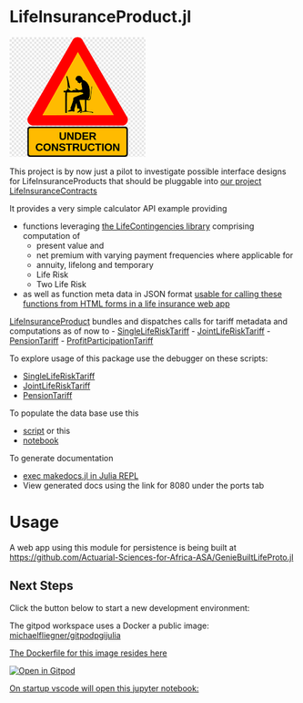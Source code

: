 # LifeInsuranceProduct.jl

![Beware, Work In Progress](docs/src/assets/wip.png)

This project is by now just a pilot to investigate possible interface designs for
LifeInsuranceProducts that should be pluggable into [our project LifeInsuranceContracts](https://github.com/Actuarial-Sciences-for-Africa-ASA/LifeInsuranceContracts.jl) 


It provides a very simple calculator API example providing 
- functions leveraging [the LifeContingencies library](https://github.com/JuliaActuary/LifeContingencies.jl)
comprising computation of
    - present value and 
    - net premium with varying payment frequencies where applicable for
    - annuity, lifelong and temporary
    - Life Risk 
    - Two Life Risk
- as well as function meta data in JSON format [usable for calling these functions from HTML forms in a life insurance web app](https://github.com/Actuarial-Sciences-for-Africa-ASA/GenieBuiltLifeProto)

[LifeInsuranceProduct](src/LifeInsuranceProduct.jl) bundles and dispatches calls for tariff metadata and computations as of now to
    - [SingleLifeRiskTariff](src/SingleLifeRiskTariff.jl)
    - [JointLifeRiskTariff](src/JointLifeRiskTariff.jl)
    - [PensionTariff](src/PensionTariff.jl)
    - [ProfitParticipationTariff](src/ProfitParticipationTariff.jl)

To explore usage of this package
use the debugger on these scripts:
  - [SingleLifeRiskTariff](debugcalcSLR.jl)
  - [JointLifeRiskTariff](debugcalcSLR.jl)
  - [PensionTariff](debugcalcPEN.jl)

To populate the data base use this 
 - [script](testAPI.jl) or this
 - [notebook](testAPI.ipynb) 
  
To generate documentation 
- [exec makedocs.jl in Julia REPL](makedocs.jl)
- View generated docs using the link for 8080 under the ports tab 

# Usage
A web app using this module for persistence is being built at https://github.com/Actuarial-Sciences-for-Africa-ASA/GenieBuiltLifeProto.jl

## Next Steps

Click the button below to start a new development environment:

The gitpod workspace uses a Docker a public image: [michaelfliegner/gitpodpgijulia](https://hub.docker.com/repository/docker/michaelfliegner/gitpodpgijulia/general)

[The Dockerfile for this image resides here](https://github.com/Actuarial-Sciences-for-Africa-ASA/gitpod-pg-ijulia-Dockerfile)

[![Open in Gitpod](https://gitpod.io/button/open-in-gitpod.svg)](https://gitpod.io/?autostart=true#https://github.com/Actuarial-Sciences-for-Africa-ASA/LifeInsuranceProduct.jl) 

[On startup vscode will open this jupyter notebook:](testAPI.ipynb)




